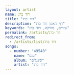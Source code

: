```yaml
---
layout: artist
name: דוד ברג
title: "דוד ברג"
description: "דף האמן דוד ברג"
keywords: "שירים, מוזיקה, דוד ברג"
permalink: /artists/דוד-ברג
redirect_from:
  - /artists/list/דוד ברג
songs:
  - number: "49540"
    name: "עננו"
    album: "סינגלים"
    artist: "דוד ברג"
---
```

